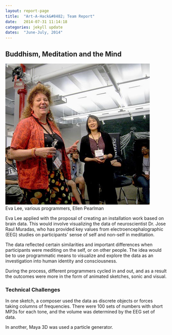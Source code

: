 ```yaml
---
layout: report-page
title:  "Art-A-Hack&#8482; Team Report"
date:   2014-07-31 11:14:18
categories: jekyll update
dates:  "June-July, 2014"
---
```


<h2>Buddhism, Meditation and the Mind</h2>

<div class="img landscape">
	<img src="/assets/summer-2014/9.jpg" alt="Eva Lee and Ellen Pearlman" />
	<div class="team">Eva Lee, various programmers, Ellen Pearlman</div>
</div>

Eva Lee applied with the proposal of creating an installation work based on brain data. This would involve visualizing the data of neuroscientist Dr. Jose Raul Muradas, who has provided key values from electroencephalographic (EEG) studies on participants' sense of self and non-self in meditation.

The data reflected certain similarities and important differences when participants were mediting on the self, or on other people. The idea would be to use programmatic means to visualize and explore the data as an investigation into human identity and consciousness.

During the process, different programmers cycled in and out, and as a result the outcomes were more in the form of animated sketches, sonic and visual.

<h3>Technical Challenges</h3>

In one sketch, a composer used the data as discrete objects or forces taking columns of frequencies. There were 100 sets of numbers with short MP3s for each tone, and the volume was determined by the EEG set of data. 

In another, Maya 3D was used a particle generator.